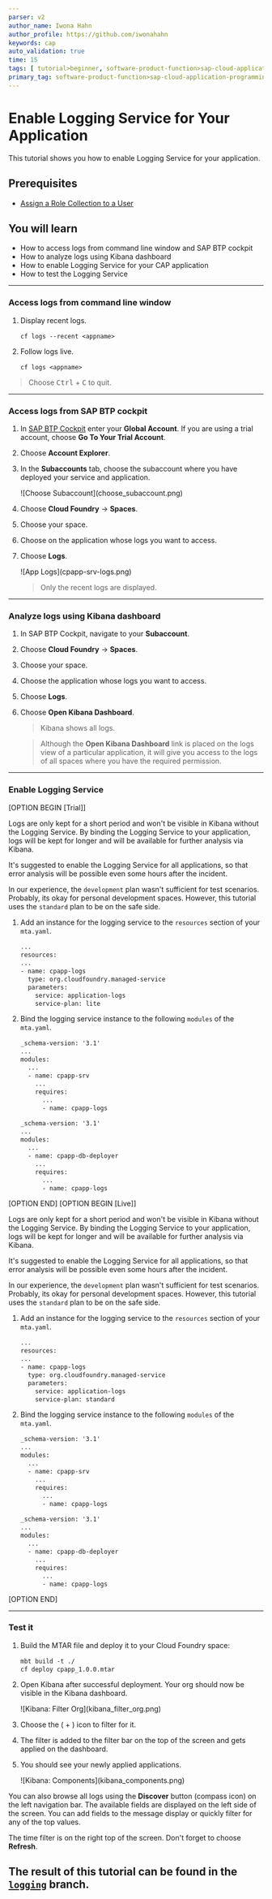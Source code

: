 ```yaml
---
parser: v2
author_name: Iwona Hahn
author_profile: https://github.com/iwonahahn
keywords: cap
auto_validation: true
time: 15
tags: [ tutorial>beginner, software-product-function>sap-cloud-application-programming-model, programming-tool>node-js, software-product>sap-business-technology-platform, software-product>sap-fiori]
primary_tag: software-product-function>sap-cloud-application-programming-model
---
```


# Enable Logging Service for Your Application
<!-- description --> This tutorial shows you how to enable Logging Service for your application.

## Prerequisites
 - [Assign a Role Collection to a User](btp-app-role-assignment)

## You will learn
 - How to access logs from command line window and SAP BTP cockpit
 - How to analyze logs using Kibana dashboard
 - How to enable Logging Service for your CAP application
 - How to test the Logging Service

---

### Access logs from command line window

1. Display recent logs. 

    ```Shell/Bash
    cf logs --recent <appname>
    ```

2. Follow logs live.

    ```Shell/Bash
    cf logs <appname>
    ```

> Choose <kbd>Ctrl</kbd> + <kbd>C</kbd> to quit.


---
### Access logs from SAP BTP cockpit

1. In [SAP BTP Cockpit](https://account.hana.ondemand.com/) enter your **Global Account**. If you are using a trial account, choose **Go To Your Trial Account**.

2. Choose **Account Explorer**.

3. In the **Subaccounts** tab, choose the subaccount where you have deployed your service and application.

    <!-- border -->![Choose Subaccount](choose_subaccount.png)

4. Choose **Cloud Foundry** &rarr; **Spaces**.

5. Choose your space.

6. Choose on the application whose logs you want to access.

7. Choose **Logs**.

    <!-- border -->![App Logs](cpapp-srv-logs.png)

    > Only the recent logs are displayed.



---
### Analyze logs using Kibana dashboard

1. In SAP BTP Cockpit, navigate to your **Subaccount**.

2. Choose **Cloud Foundry** &rarr; **Spaces**.

3. Choose your space.

4. Choose the application whose logs you want to access.

5. Choose **Logs**.

6. Choose **Open Kibana Dashboard**.

    > Kibana shows all logs.

    > Although the **Open Kibana Dashboard** link is placed on the logs view of a particular application, it will give you access to the logs of all spaces where you have the required permission.

---
### Enable Logging Service

[OPTION BEGIN [Trial]]

Logs are only kept for a short period and won't be visible in Kibana without the Logging Service. By binding the Logging Service to your application, logs will be kept for longer and will be available for further analysis via Kibana.

It's suggested to enable the Logging Service for all applications, so that error analysis will be possible even some hours after the incident.

In our experience, the `development` plan wasn't sufficient for test scenarios. Probably, its okay for personal development spaces. However, this tutorial uses the `standard` plan to be on the safe side.

1. Add an instance for the logging service to the `resources` section of your `mta.yaml`.

    ```YAML[4-9]
    ...
    resources:
    ...
    - name: cpapp-logs
      type: org.cloudfoundry.managed-service
      parameters:
        service: application-logs
        service-plan: lite
    ```
2. Bind the logging service instance to the following `modules` of the `mta.yaml`.

    <!-- cpes-file mta.yaml:$.modules[?(@.name=="cpapp-srv")].requires[?(@.name=="cpapp-logs")] -->
    ```YAML[9-9]
    _schema-version: '3.1'
    ...
    modules:
      ...
      - name: cpapp-srv
        ...
        requires:
          ...
          - name: cpapp-logs
    ```

    <!-- cpes-file mta.yaml:$.modules[?(@.name=="cpapp-db-deployer")].requires[?(@.name=="cpapp-logs")] -->
    ```YAML[9-9]
    _schema-version: '3.1'
    ...
    modules:
      ...
      - name: cpapp-db-deployer
        ...
        requires:
          ...
          - name: cpapp-logs
    ```
[OPTION END]
[OPTION BEGIN [Live]]

Logs are only kept for a short period and won't be visible in Kibana without the Logging Service. By binding the Logging Service to your application, logs will be kept for longer and will be available for further analysis via Kibana.

It's suggested to enable the Logging Service for all applications, so that error analysis will be possible even some hours after the incident.

In our experience, the `development` plan wasn't sufficient for test scenarios. Probably, its okay for personal development spaces. However, this tutorial uses the `standard` plan to be on the safe side.

1. Add an instance for the logging service to the `resources` section of your `mta.yaml`.

    ```YAML[4-9]
    ...
    resources:
    ...
    - name: cpapp-logs
      type: org.cloudfoundry.managed-service
      parameters:
        service: application-logs
        service-plan: standard
    ```

2. Bind the logging service instance to the following `modules` of the `mta.yaml`.

    <!-- cpes-file mta.yaml:$.modules[?(@.name=="cpapp-srv")].requires[?(@.name=="cpapp-logs")] -->
    ```YAML[9-9]
    _schema-version: '3.1'
    ...
    modules:
      ...
      - name: cpapp-srv
        ...
        requires:
          ...
          - name: cpapp-logs
    ```

    <!-- cpes-file mta.yaml:$.modules[?(@.name=="cpapp-db-deployer")].requires[?(@.name=="cpapp-logs")] -->
    ```YAML[9-9]
    _schema-version: '3.1'
    ...
    modules:
      ...
      - name: cpapp-db-deployer
        ...
        requires:
          ...
          - name: cpapp-logs
    ```
[OPTION END]


---
### Test it

1. Build the MTAR file and deploy it to your Cloud Foundry space:

    ```Shell/Bash
    mbt build -t ./
    cf deploy cpapp_1.0.0.mtar
    ```

2. Open Kibana after successful deployment. Your org should now be visible in the Kibana dashboard.

    <!-- border -->![Kibana: Filter Org](kibana_filter_org.png)

3. Choose the ( &#x2B; ) icon to filter for it.

4. The filter is added to the filter bar on the top of the screen and gets applied on the dashboard.

5. You should see your newly applied applications.

    <!-- border -->![Kibana: Components](kibana_components.png)

You can also browse all logs using the **Discover** button (compass icon) on the left navigation bar.
The available fields are displayed on the left side of the screen. You can add fields to the message display or quickly filter for any of the top values.

The time filter is on the right top of the screen. Don't forget to choose **Refresh**.

The result of this tutorial can be found in the [`logging`](https://github.com/SAP-samples/cloud-cap-risk-management/tree/logging) branch.
---